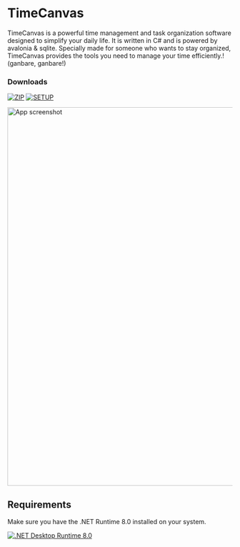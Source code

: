 # TimeCanvas

TimeCanvas is a powerful time management and task organization software designed to simplify your daily life. It is written in C# and is powered by avalonia & sqlite. Specially made for someone who wants to stay organized, TimeCanvas provides the tools you need to manage your time efficiently.! (ganbare, ganbare!)

### Downloads ###

[![ZIP](https://img.shields.io/badge/bin.zip%20[57.9MB]-blue)](https://github.com/Pahasara/TimeCanvas/releases/download/1.0.1/bin.zip)
[![SETUP](https://img.shields.io/badge/Setup.exe%20[42.8MB]-darkgreen)](https://github.com/Pahasara/TimeCanvas/releases/download/1.0.1/setup.exe)

<img width="848" alt="App screenshot" src="https://github.com/Pahasara/TimeCanvas/assets/46932317/b0617432-e778-419c-93c5-cdd48cb0bf15">

## Requirements ##

Make sure you have the .NET Runtime 8.0 installed on your system.

[![.NET Desktop Runtime 8.0](https://img.shields.io/badge/.NET%20Desktop%20Runtime%208.0-purple)](https://dotnet.microsoft.com/en-us/download/dotnet/thank-you/runtime-desktop-8.0.4-windows-x64-installer)
